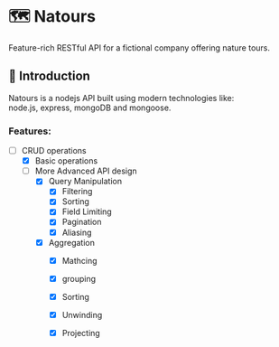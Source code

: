 # 🗺 Natours
Feature-rich RESTful API for a fictional company offering nature tours.

## 🚀 Introduction
Natours is a nodejs API built using modern technologies like:   
node.js, express, mongoDB and mongoose.
### Features:
- [ ] CRUD operations
  - [x] Basic operations 
  - [ ] More Advanced API design
    - [x] Query Manipulation
      - [x] Filtering
      - [x] Sorting
      - [x] Field Limiting
      - [x] Pagination
      - [x] Aliasing
    - [x] Aggregation
      - [x] Mathcing
      - [x] grouping
      - [x] Sorting
      - [x] Unwinding
      - [x] Projecting

